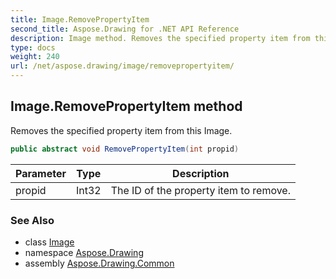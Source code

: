 ```yaml
---
title: Image.RemovePropertyItem
second_title: Aspose.Drawing for .NET API Reference
description: Image method. Removes the specified property item from this Image
type: docs
weight: 240
url: /net/aspose.drawing/image/removepropertyitem/
---
```

## Image.RemovePropertyItem method

Removes the specified property item from this Image.

```csharp
public abstract void RemovePropertyItem(int propid)
```

| Parameter | Type | Description |
| --- | --- | --- |
| propid | Int32 | The ID of the property item to remove. |

### See Also

* class [Image](../)
* namespace [Aspose.Drawing](../../image/)
* assembly [Aspose.Drawing.Common](../../../)


